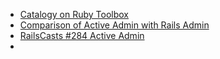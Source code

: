 - [Catalogy on Ruby Toolbox](https://www.ruby-toolbox.com/categories/rails_admin_interfaces)  
- [Comparison of Active Admin with Rails Admin](http://batsov.com/articles/2011/11/20/admin-interfaces-for-rails-apps-railsadmin-vs-activeadmin/)  
- [RailsCasts #284 Active Admin](http://railscasts.com/episodes/284-active-admin)
- 
